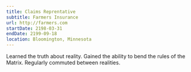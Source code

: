 ```yaml
---
title: Claims Reprentative
subtitle: Farmers Insurance
url: http://farmers.com
startDate: 2198-03-31
endDate: 2199-09-18
location: Bloomington, Minnesota
---
```


Learned the truth about reality. Gained the ability to bend the rules of the Matrix. Regularly commuted between realities.
